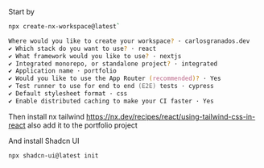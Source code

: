 Start by

```zsh
npx create-nx-workspace@latest`
```

```zsh
Where would you like to create your workspace? · carlosgranados.dev
✔ Which stack do you want to use? · react
✔ What framework would you like to use? · nextjs
✔ Integrated monorepo, or standalone project? · integrated
✔ Application name · portfolio
✔ Would you like to use the App Router (recommended)? · Yes
✔ Test runner to use for end to end (E2E) tests · cypress
✔ Default stylesheet format · css
✔ Enable distributed caching to make your CI faster · Yes
```

Then install nx tailwind https://nx.dev/recipes/react/using-tailwind-css-in-react
also add it to the portfolio project

And install Shadcn UI

```
npx shadcn-ui@latest init
```
